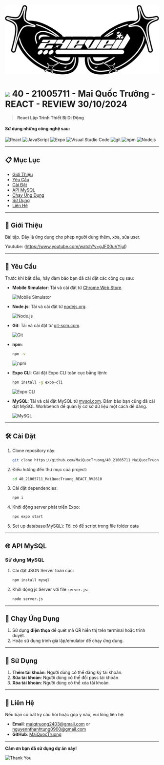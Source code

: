 # ![Logo](./assets/Data/24eveil_14.png) 
<h1><img src="https://emojis.slackmojis.com/emojis/images/1531849430/4246/blob-sunglasses.gif?1531849430" width="30"/> 40 - 21005711 - Mai Quốc Trưởng - REACT - REVIEW 30/10/2024</h1>

> **React Lập Trình Thiết Bị Di Động**
<h4>Sử dụng những công nghệ sau:</h4>
<p>
  <img alt="React" src="https://img.shields.io/badge/-React-45b8d8?style=flat-square&logo=react&logoColor=white" />
  <img alt="JavaScript" src="https://img.shields.io/badge/-JavaScript-F7DF1E?style=flat-square&logo=javascript&logoColor=white" />
  <img alt="Expo" src="https://img.shields.io/badge/-Expo-1B1F1B?style=flat-square&logo=expo&logoColor=white" />
  <img alt="Visual Studio Code" src="https://img.shields.io/badge/-Visual%20Studio%20Code-007ACC?style=flat-square&logo=visual-studio-code&logoColor=white" />
  <img alt="git" src="https://img.shields.io/badge/-Git-F05032?style=flat-square&logo=git&logoColor=white" />
  <img alt="npm" src="https://img.shields.io/badge/-NPM-CB3837?style=flat-square&logo=npm&logoColor=white" />
  <img alt="Nodejs" src="https://img.shields.io/badge/-Nodejs-43853d?style=flat-square&logo=Node.js&logoColor=white" />
</p>

---

## 📋 Mục Lục

- [Giới Thiệu](#giới-thiệu)
- [Yêu Cầu](#yêu-cầu)
- [Cài Đặt](#cài-đặt)
- [API MySQL](#api)
- [Chạy Ứng Dụng](#chạy-ứng-dụng)
- [Sử Dụng](#sử-dụng)
- [Liên Hệ](#liên-hệ)

---

## 🎉 Giới Thiệu

Bài tập. Đây là ứng dụng cho phép người dùng thêm, xóa, sửa user.

Youtube: (https://www.youtube.com/watch?v=gJF00uVYjuI)

---

## 📌 Yêu Cầu

Trước khi bắt đầu, hãy đảm bảo bạn đã cài đặt các công cụ sau:

- **Mobile Simulator**: Tải và cài đặt từ [Chrome Web Store](https://chromewebstore.google.com/detail/mobile-simulator-responsi/ckejmhbmlajgoklhgbapkiccekfoccmk).
  
  ![Mobile Simulator](https://lh3.googleusercontent.com/2j5aTV0zdY4-if24IerwQlyMyuzd4sEuWL116G5Aq3vhKT3FGX7FtQV7moRLS-P9qK23WhMVCxiHVH3CL1DJ8V04caQ=s1280-w1280-h800)

- **Node.js**: Tải và cài đặt từ [nodejs.org](https://nodejs.org/).

  ![Node.js](https://nodejs.org/static/images/logo.svg)

- **Git**: Tải và cài đặt từ [git-scm.com](https://git-scm.com/).

  ![Git](https://git-scm.com/images/logos/downloads/Git-Icon-1788C.png)
  
- **npm**:

    ```bash
    npm -v
    ```
  ![npm](https://upload.wikimedia.org/wikipedia/commons/thumb/d/db/Npm-logo.svg/1024px-Npm-logo.svg.png)
  
- **Expo CLI**: Cài đặt Expo CLI toàn cục bằng lệnh:

    ```bash
    npm install -g expo-cli
    ```

  ![Expo CLI](https://images.viblo.asia/full/7321932b-aeae-41c1-9978-89d4e9526472.png)

- **MySQL**: Tải và cài đặt MySQL từ [mysql.com](https://www.mysql.com/). Đảm bảo bạn cũng đã cài đặt MySQL Workbench để quản lý cơ sở dữ liệu một cách dễ dàng.

  ![MySQL](https://www.mysql.com/common/logos/logo-mysql-170x115.png)

---

## 🛠️ Cài Đặt

1. Clone repository này:

    ```bash
    git clone https://github.com/MaiQuocTruong/40_21005711_MaiQuocTruong_REACT_RV2610.git
    ```

2. Điều hướng đến thư mục của project:

    ```bash
    cd 40_21005711_MaiQuocTruong_REACT_RV2610
    ```

3. Cài đặt dependencies:

    ```bash
    npm i
    ```

4. Khởi động server phát triển Expo:

    ```bash
    npx expo start
    ```

5. Set up database(MySQL): Tôi có để script trong file folder data
---

## 🌐 API MySQL

### Sử dụng MySQL                   

1. Cài đặt JSON Server toàn cục:

    ```bash
    npm install mysql
    ```

2. Khởi động js Server với file `server.js`:

    ```bash
    node server.js
    ```

---

## 🚀 Chạy Ứng Dụng

1. Sử dụng **điện thọa** để quét mã QR hiển thị trên terminal hoặc trình duyệt.
2. Hoặc sử dụng trình giả lập/emulator để chạy ứng dụng.

---

## 🛒 Sử Dụng

1. **Thêm tài khoản**: Người dùng có thể đăng ký tài khoản.
2. **Sửa tài khoản**: Người dùng có thể đổi pass tài khoản.
3. **Xóa tài khoản**: Người dùng có thể xóa tài khoản.

---

## 📧 Liên Hệ

Nếu bạn có bất kỳ câu hỏi hoặc góp ý nào, vui lòng liên hệ:

- **Email**: maiqtruong2403@gmail.com or nguyennthanhtung0900@gmail.com
- **GitHub**: [MaiQuocTruong](https://github.com/MaiQuocTruong)

---

**Cảm ơn bạn đã sử dụng dự án này!**

![Thank You](https://media2.giphy.com/media/v1.Y2lkPTc5MGI3NjExM2dtejc1bm1nNDJrdnU0ZW1zcTFkdzlpb3VrYWNoMXA3b2h4OThsbSZlcD12MV9pbnRlcm5hbF9naWZfYnlfaWQmY3Q9Zw/scZPhLqaVOM1qG4lT9/giphy.webp)